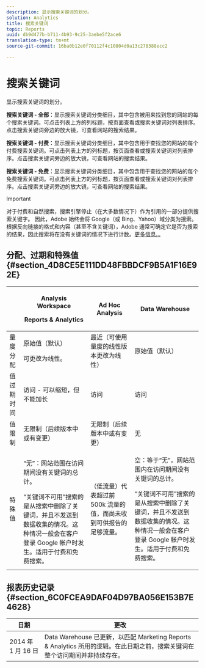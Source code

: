 ```yaml
---
description: 显示搜索关键词的划分。
solution: Analytics
title: 搜索关键词
topic: Reports
uuid: db9d477b-b711-4b93-9c25-3aebe5f2ace6
translation-type: tm+mt
source-git-commit: 16ba0b12e0f70112f4c10804d0a13c278388ecc2

---
```



# 搜索关键词

显示搜索关键词的划分。

**搜索关键词 - 全部**：显示搜索关键词分类细目，其中包含被用来找到您的网站的每个搜索关键词。可点击列表上方的列标题，按页面查看或搜索关键词对列表排序。点击搜索关键词旁边的放大镜，可查看网站的搜索结果。

**搜索关键词 - 付费**：显示搜索关键词分类细目，其中包含用于查找您的网站的每个付费搜索关键词。可点击列表上方的列标题，按页面查看或搜索关键词对列表排序。点击搜索关键词旁边的放大镜，可查看网站的搜索结果。

**搜索关键词 - 免费**：显示搜索关键词分类细目，其中包含用于查找您的网站的每个免费搜索关键词。可点击列表上方的列标题，按页面查看或搜索关键词对列表排序。点击搜索关键词旁边的放大镜，可查看网站的搜索结果。

>[!IMPORTANT]
>
>对于付费和自然搜索，搜索引擎停止（在大多数情况下）作为引用的一部分提供搜索关键字。 因此，Adobe 始终会将 Google（或 Bing、Yahoo）域分类为搜索。根据反向链接的格式和内容（甚至不含关键词），Adobe 通常可确定它是否为搜索的结果，因此搜索将在没有关键词的情况下进行计数。[更多信息...](https://helpx.adobe.com/analytics/kb/keyword-unavailable.html)

## 分配、过期和特殊值 {#section_4D8CE5E111DD48FBBDCF9B5A1F16E92E}

<table id="table_EC7423532C7E44DE97B7FC0321585A2B"> 
 <thead> 
  <tr> 
   <th colname="col1" class="entry"> </th> 
   <th colname="col2" class="entry"> <p>Analysis Workspace </p> <p>Reports &amp; Analytics </p> </th> 
   <th colname="col3" class="entry"> Ad Hoc Analysis </th> 
   <th colname="col4" class="entry"> Data Warehouse </th> 
  </tr> 
 </thead>
 <tbody> 
  <tr> 
   <td colname="col1"> 量度分配 </td> 
   <td colname="col2"> <p>原始值（默认） </p> <p> 可更改为线性。 </p> </td> 
   <td colname="col3"> 最近（可使用量度的线性版本更改为线性） </td> 
   <td colname="col4"> <p>原始值（默认） </p> </td> 
  </tr> 
  <tr> 
   <td colname="col1"> 值过期时间 </td> 
   <td colname="col2"> 访问 - 可以缩短，但不能加长 </td> 
   <td colname="col3"> 访问 </td> 
   <td colname="col4"> 访问 </td> 
  </tr> 
  <tr> 
   <td colname="col1"> 值限制 </td> 
   <td colname="col2"> 无限制（后续版本中或有变更） </td> 
   <td colname="col3"> 无限制（后续版本中或有变更） </td> 
   <td colname="col4"> 无 </td> 
  </tr> 
  <tr> 
   <td colname="col1"> 特殊值 </td> 
   <td colname="col2"> <p>“无”：网站范围在访问期间没有关键词的总计。 </p> “关键词不可用”搜索的是从搜索中删除了关键词，并且不发送到数据收集的情况。这种情况一般会在客户登录 Google 帐户时发生。适用于付费和免费搜索。 </td> 
   <td colname="col3"> （低流量）代表超过前 500k 流量的值，而尚未收到可供报告的足够流量。 </td> 
   <td colname="col4"> <p> 空：等于“无”，网站范围内在访问期间没有关键词的总计。 </p> <p>“关键词不可用”搜索的是从搜索中删除了关键词，并且不发送到数据收集的情况。这种情况一般会在客户登录 Google 帐户时发生。适用于付费和免费搜索。 </p> </td> 
  </tr> 
 </tbody> 
</table>

## 报表历史记录 {#section_6C0FCEA9DAF04D97BA056E153B7E4628}

| 日期 | 更改 |
|---|---|
| 2014 年 1 月 16 日 | Data Warehouse 已更新，以匹配 Marketing Reports &amp; Analytics 所用的逻辑。在此日期之前，搜索关键词在整个访问期间并非持续存在。 |

